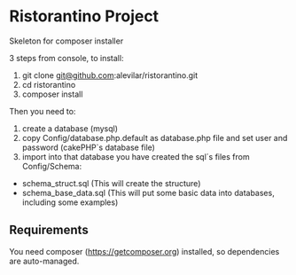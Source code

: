 # Ristorantino Project 

Skeleton for composer installer

3 steps from console, to install:

1. git clone git@github.com:alevilar/ristorantino.git
2. cd ristorantino
3. composer install


Then you need to:

1. create a database (mysql)
2. copy Config/database.php.default as database.php file and set user and password (cakePHP`s database file)
3. import into that database you have created the sql´s files from Config/Schema:
  - schema_struct.sql (This will create the structure)
  - schema_base_data.sql (This will put some basic data into databases, including some examples)

## Requirements
You need composer (https://getcomposer.org) installed, so dependencies are auto-managed.



